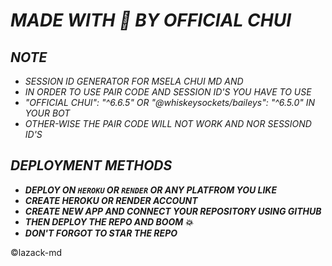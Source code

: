 # *MADE WITH 🤍 BY OFFICIAL CHUI*


## *NOTE*
- *SESSION ID GENERATOR FOR MSELA CHUI MD AND*
- *IN ORDER TO USE PAIR CODE AND SESSION ID'S YOU HAVE TO USE*
- *"OFFICIAL CHUI": "^6.6.5" OR "@whiskeysockets/baileys": "^6.5.0" IN YOUR BOT*
- *OTHER-WISE THE PAIR CODE WILL NOT WORK AND NOR SESSIOND ID'S*


## *DEPLOYMENT METHODS*
- ***DEPLOY ON `HEROKU` OR `RENDER` OR ANY PLATFROM YOU LIKE***
- ***CREATE HEROKU OR RENDER ACCOUNT***
- ***CREATE NEW APP AND CONNECT YOUR REPOSITORY USING GITHUB***
- ***THEN DEPLOY THE REPO AND BOOM 💥***
- ***DON'T FORGOT TO STAR THE REPO***


©lazack-md
